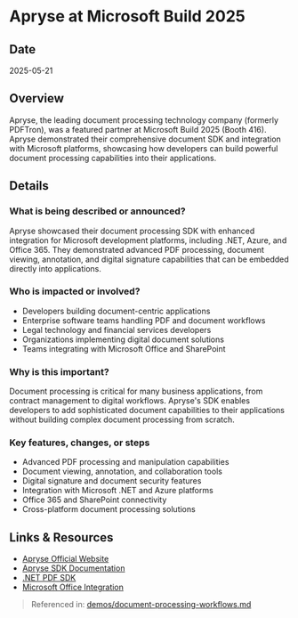 # Apryse at Microsoft Build 2025

## Date
2025-05-21

## Overview
Apryse, the leading document processing technology company (formerly PDFTron), was a featured partner at Microsoft Build 2025 (Booth 416). Apryse demonstrated their comprehensive document SDK and integration with Microsoft platforms, showcasing how developers can build powerful document processing capabilities into their applications.

## Details

### What is being described or announced?
Apryse showcased their document processing SDK with enhanced integration for Microsoft development platforms, including .NET, Azure, and Office 365. They demonstrated advanced PDF processing, document viewing, annotation, and digital signature capabilities that can be embedded directly into applications.

### Who is impacted or involved?
- Developers building document-centric applications
- Enterprise software teams handling PDF and document workflows
- Legal technology and financial services developers
- Organizations implementing digital document solutions
- Teams integrating with Microsoft Office and SharePoint

### Why is this important?
Document processing is critical for many business applications, from contract management to digital workflows. Apryse's SDK enables developers to add sophisticated document capabilities to their applications without building complex document processing from scratch.

### Key features, changes, or steps
- Advanced PDF processing and manipulation capabilities
- Document viewing, annotation, and collaboration tools
- Digital signature and document security features
- Integration with Microsoft .NET and Azure platforms
- Office 365 and SharePoint connectivity
- Cross-platform document processing solutions

## Links & Resources
- [Apryse Official Website](https://apryse.com/)
- [Apryse SDK Documentation](https://docs.apryse.com/)
- [.NET PDF SDK](https://apryse.com/products/sdk/net)
- [Microsoft Office Integration](https://apryse.com/integrations/microsoft-office)

> Referenced in: [demos/document-processing-workflows.md](../demos/document-processing-workflows.md)